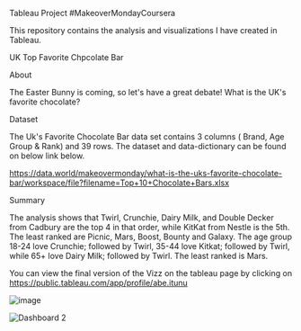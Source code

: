 Tableau Project #MakeoverMondayCoursera

This repository contains the analysis and visualizations I have created in Tableau.

UK Top Favorite Chpcolate Bar

About

The Easter Bunny is coming, so let's have a great debate! What is the UK's favorite chocolate?

Dataset

The Uk's Favorite Chocolate Bar data set contains 3 columns ( Brand, Age Group & Rank) and 39 rows. The dataset and data-dictionary can be found on below link below.

https://data.world/makeovermonday/what-is-the-uks-favorite-chocolate-bar/workspace/file?filename=Top+10+Chocolate+Bars.xlsx

Summary

The analysis shows that Twirl, Crunchie, Dairy Milk, and Double Decker from Cadbury are the top 4 in that order, while KitKat from Nestle is the 5th. The least ranked are Picnic, Mars, Boost, Bounty and Galaxy. The age group 18-24 love Crunchie; followed by Twirl, 35-44 love Kitkat; followed by Twirl, while 65+ love Dairy Milk; followed by Twirl. The least ranked is Mars.

You can view the final version of the Vizz on the tableau page by clicking on https://public.tableau.com/app/profile/abe.itunu

![image](https://user-images.githubusercontent.com/110028869/218813963-6a09363b-a1e8-48da-8afa-d242cae12fe5.png)

![Dashboard 2](https://user-images.githubusercontent.com/110028869/218815200-86f891b9-13fc-4cc4-aa84-e04c78d53ad3.png)



 
